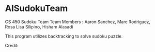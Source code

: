 # AISudokuTeam
CS 450 Sudoku Team
Team Members : Aaron Sanchez, Marc Rodriguez, Rosa Lisa Silipino, Hisham Alasadi 

This program utilizes backtracking to solve sudoku puzzle.

Credit: 
